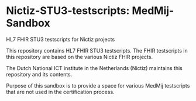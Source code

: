 # Nictiz-STU3-testscripts: MedMij-Sandbox
HL7 FHIR STU3 testscripts for Nictiz projects

This repository contains HL7 FHIR STU3 testscripts. The FHIR testscripts in this repository are based on the various Nictiz FHIR projects.

The Dutch National ICT institute in the Netherlands (Nictiz) maintains this repository and its contents.

Purpose of this sandbox is to provide a space for various MedMij testscripts that are not used in the certification process.